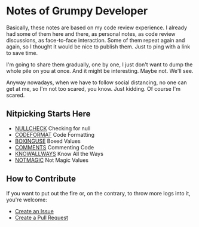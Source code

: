 Notes of Grumpy Developer
=========================

Basically, these notes are based on my code review experience. I already
had some of them here and there, as personal notes, as code review
discussions, as face-to-face interaction. Some of them repeat again and
again, so I thought it would be nice to publish them. Just to ping with
a link to save time.

I'm going to share them gradually, one by one, I just don't want to
dump the whole pile on you at once. And it might be interesting. Maybe
not. We'll see.

Anyway nowadays, when we have to follow social distancing, no one can
get at me, so I'm not too scared, you know. Just kidding. Of course I'm
scared.

Nitpicking Starts Here
----------------------

* [NULLCHECK](grumbles/NULLCHECK.md) Checking for null
* [CODEFORMAT](grumbles/CODEFORMAT.md) Code Formatting
* [BOXINGUSE](grumbles/BOXINGUSE.md) Boxed Values
* [COMMENTS](grumbles/COMMENTS.md) Commenting Code
* [KNOWALLWAYS](grumbles/KNOWALLWAYS.md) Know All the Ways
* [NOTMAGIC](grumbles/NOTMAGIC.md) Not Magic Values

How to Contribute
-----------------

If you want to put out the fire or, on the contrary, to throw more logs
into it, you're welcome:

* [Create an Issue](issues)
* [Create a Pull Request](pulls)
